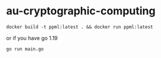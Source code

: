 # au-cryptographic-computing

```docker build -t ppml:latest . && docker run ppml:latest```

or if you have go 1.19

```go run main.go```
